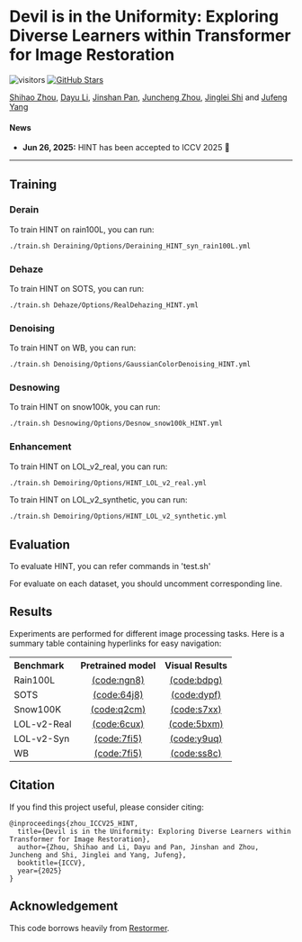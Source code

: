 # Devil is in the Uniformity: Exploring Diverse Learners within Transformer for Image Restoration


![visitors](https://visitor-badge.laobi.icu/badge?page_id=joshyZhou/HINT)
[![GitHub Stars](https://img.shields.io/github/stars/joshyZhou/HINT?style=social)](https://github.com/joshyZhou/HINT) <br>

[Shihao Zhou](https://joshyzhou.github.io/), [Dayu Li](https://github.com/nkldy22), [Jinshan Pan](https://jspan.github.io/), [Juncheng Zhou](https://github.com/ZhouJunCheng99), [Jinglei Shi](https://jingleishi.github.io/) and [Jufeng Yang](https://cv.nankai.edu.cn/)

#### News
- **Jun 26, 2025:** HINT has been accepted to ICCV 2025 :tada: 
<hr />

## Training
### Derain
To train HINT on rain100L, you can run:
```sh
./train.sh Deraining/Options/Deraining_HINT_syn_rain100L.yml
```
### Dehaze
To train HINT on SOTS, you can run:
```sh
./train.sh Dehaze/Options/RealDehazing_HINT.yml
```
### Denoising
To train HINT on WB, you can run:
```sh
./train.sh Denoising/Options/GaussianColorDenoising_HINT.yml
```
### Desnowing
To train HINT on snow100k, you can run:
```sh
./train.sh Desnowing/Options/Desnow_snow100k_HINT.yml
```
### Enhancement 
To train HINT on LOL_v2_real, you can run:
```sh
./train.sh Demoiring/Options/HINT_LOL_v2_real.yml
```

To train HINT on LOL_v2_synthetic, you can run:
```sh
./train.sh Demoiring/Options/HINT_LOL_v2_synthetic.yml
```

## Evaluation
To evaluate HINT, you can refer commands in 'test.sh'

For evaluate on each dataset, you should uncomment corresponding line.


## Results
Experiments are performed for different image processing tasks. 
Here is a summary table containing hyperlinks for easy navigation:
<table>
  <tr>
    <th align="left">Benchmark</th>
    <th align="center">Pretrained model</th>
    <th align="center">Visual Results</th>
  </tr>
  <tr>
    <td align="left">Rain100L</td>
    <td align="center"><a href="https://pan.baidu.com/s/1k93yGwD3m9MF5XwnKXQrOQ?pwd=ngn8">(code:ngn8)</a></td>
    <td align="center"><a href="https://pan.baidu.com/s/1sgoh9wB78-IL2pH9cUheBw?pwd=bdpg">(code:bdpg)</a></td>
  </tr>
  <tr>
    <td align="left">SOTS</td>
    <td align="center"><a href="https://pan.baidu.com/s/1krrsVUc5rGvQnw5mnsFZXw?pwd=64j8">(code:64j8)</a></td>
    <td align="center"><a href="https://pan.baidu.com/s/1pQsutMyHQG2rvNIEh1wMnA?pwd=dypf">(code:dypf)</a></td>
  </tr>
  <tr>
    <td align="left">Snow100K</td>
    <td align="center"><a href="https://pan.baidu.com/s/1CnGdJMOKX8Y9VOs7AEApyw?pwd=q2cm">(code:q2cm)</a></td>
    <td align="center"><a href="https://pan.baidu.com/s/1AyQDD-ST76RyXCqGB2PmJw?pwd=s7xx">(code:s7xx)</a></td>
  </tr>
    <tr>
    <td align="left">LOL-v2-Real</td>
    <td align="center"><a href="https://pan.baidu.com/s/1_f5J7__OW-irltYgRMukxg?pwd=6cux">(code:6cux)</a></td>
    <td align="center"><a href="https://pan.baidu.com/s/16QtYQu76YMCInEigKq5V8g?pwd=5bxm">(code:5bxm)</a></td>
  </tr>
  <tr>
    <td align="left">LOL-v2-Syn</td>
    <td align="center"><a href="https://pan.baidu.com/s/1iYkWYpb_ZNoWK6zKh43nwg?pwd=7fi5">(code:7fi5)</a></td>
    <td align="center"><a href="https://pan.baidu.com/s/1DgB91a-zDccB_7Myr5IH_g?pwd=y9uq">(code:y9uq)</a></td>
  </tr>
  <tr>
    <td align="left">WB</td>
    <td align="center"><a href="https://pan.baidu.com/s/1SHR6ybZ_uZ4YX9XTTjvdZQ?pwd=ah36">(code:7fi5)</a></td>
    <td align="center"><a href="https://pan.baidu.com/s/1Z04BRs66tNxX9oTExg5yAg?pwd=ss8c">(code:ss8c)</a></td>
  </tr>

</table>


## Citation
If you find this project useful, please consider citing:

    @inproceedings{zhou_ICCV25_HINT,
      title={Devil is in the Uniformity: Exploring Diverse Learners within Transformer for Image Restoration},
      author={Zhou, Shihao and Li, Dayu and Pan, Jinshan and Zhou, Juncheng and Shi, Jinglei and Yang, Jufeng},
      booktitle={ICCV},
      year={2025}
    }

## Acknowledgement

This code borrows heavily from [Restormer](https://github.com/swz30/Restormer). 